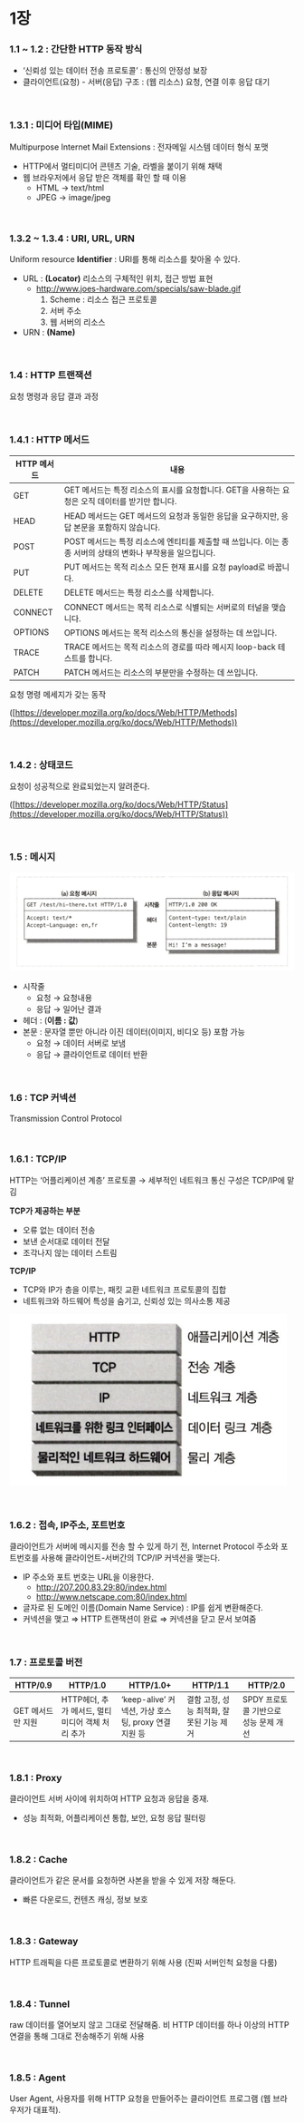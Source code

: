 # 1장

### 1.1 ~ 1.2 : 간단한 HTTP 동작 방식

- ‘신뢰성 있는 데이터 전송 프로토콜’ : 통신의 안정성 보장
- 클라이언트(요청) - 서버(응답) 구조 : (웹 리소스) 요청, 연결 이후 응답 대기

<br>

### 1.3.1 : 미디어 타입(MIME)

Multipurpose Internet Mail Extensions : 전자메일 시스템 데이터 형식 포맷

- HTTP에서 멀티미디어 콘텐츠 기술, 라벨을 붙이기 위해 채택
- 웹 브라우저에서 응답 받은 객체를 확인 할 때 이용
  - HTML → text/html
  - JPEG → image/jpeg

<br>

### 1.3.2 ~ 1.3.4 : URI, URL, URN

Uniform resource **Identifier** : URI를 통해 리소스를 찾아올 수 있다.

- URL : **(Locator)** 리소스의 구체적인 위치, 접근 방법 표현
  - http://www.joes-hardware.com/specials/saw-blade.gif
    1. Scheme : 리소스 접근 프로토콜
    2. 서버 주소
    3. 웹 서버의 리소스
- URN : **(Name)**

<br>

### 1.4 : HTTP 트랜잭션

요청 명령과 응답 결과 과정

<br>

### 1.4.1 : HTTP 메서드

| HTTP 메서드 | 내용                                                                                                         |
| ----------- | ------------------------------------------------------------------------------------------------------------ |
| GET         | GET 메서드는 특정 리소스의 표시를 요청합니다. GET을 사용하는 요청은 오직 데이터를 받기만 합니다.             |
| HEAD        | HEAD 메서드는 GET 메서드의 요청과 동일한 응답을 요구하지만, 응답 본문을 포함하지 않습니다.                   |
| POST        | POST 메서드는 특정 리소스에 엔티티를 제출할 때 쓰입니다. 이는 종종 서버의 상태의 변화나 부작용을 일으킵니다. |
| PUT         | PUT 메서드는 목적 리소스 모든 현재 표시를 요청 payload로 바꿉니다.                                           |
| DELETE      | DELETE 메서드는 특정 리소스를 삭제합니다.                                                                    |
| CONNECT     | CONNECT 메서드는 목적 리소스로 식별되는 서버로의 터널을 맺습니다.                                            |
| OPTIONS     | OPTIONS 메서드는 목적 리소스의 통신을 설정하는 데 쓰입니다.                                                  |
| TRACE       | TRACE 메서드는 목적 리소스의 경로를 따라 메시지 loop-back 테스트를 합니다.                                   |
| PATCH       | PATCH 메서드는 리소스의 부분만을 수정하는 데 쓰입니다.                                                       |

요청 명령 메세지가 갖는 동작

([https://developer.mozilla.org/ko/docs/Web/HTTP/Methods](https://developer.mozilla.org/ko/docs/Web/HTTP/Methods))

<br>

### 1.4.2 : 상태코드

요청이 성공적으로 완료되었는지 알려준다.

([https://developer.mozilla.org/ko/docs/Web/HTTP/Status](https://developer.mozilla.org/ko/docs/Web/HTTP/Status))

<br>

### 1.5 : 메시지

![Untitled](./img/http-message.png)

- 시작줄
  - 요청 → 요청내용
  - 응답 → 일어난 결과
- 헤더 : (**이름 : 값**)
- 본문 : 문자열 뿐만 아니라 이진 데이터(이미지, 비디오 등) 포함 가능
  - 요청 → 데이터 서버로 보냄
  - 응답 → 클라이언트로 데이터 반환

<br>

### 1.6 : TCP 커넥션

Transmission Control Protocol

<br>

### 1.6.1 : TCP/IP

HTTP는 ‘어플리케이션 계층’ 프로토콜 → 세부적인 네트워크 통신 구성은 TCP/IP에 맡김

**TCP가 제공하는 부분**

- 오류 없는 데이터 전송
- 보낸 순서대로 데이터 전달
- 조각나지 않는 데이터 스트림

**TCP/IP**

- TCP와 IP가 층을 이루는, 패킷 교환 네트워크 프로토콜의 집합
- 네트워크와 하드웨어 특성을 숨기고, 신뢰성 있는 의사소통 제공

![Untitled](./img/network-protocol-stack.png)

<br>

### 1.6.2 : 접속, IP주소, 포트번호

클라이언트가 서버에 메시지를 전송 할 수 있게 하기 전, Internet Protocol 주소와 포트번호를 사용해 클라이언트-서버간의 TCP/IP 커넥션을 맺는다.

- IP 주소와 포트 번호는 URL을 이용한다.
  - http://207.200.83.29:80/index.html
  - http://www.netscape.com:80/index.html
- 글자로 된 도메인 이름(Domain Name Service) : IP를 쉽게 변환해준다.
- 커넥션을 맺고 ⇒ HTTP 트랜잭션이 완료 ⇒ 커넥션을 닫고 문서 보여줌

<br>

### 1.7 : 프로토콜 버전

| HTTP/0.9          | HTTP/1.0                                         | HTTP/1.0+                                            | HTTP/1.1                                 | HTTP/2.0                              |
| ----------------- | ------------------------------------------------ | ---------------------------------------------------- | ---------------------------------------- | ------------------------------------- |
| GET 메서드만 지원 | HTTP헤더, 추가 메서드, 멀티미디어 객체 처리 추가 | ‘keep-alive’ 커넥션, 가상 호스팅, proxy 연결 지원 등 | 결함 고정, 성능 최적화, 잘못된 기능 제거 | SPDY 프로토콜 기반으로 성능 문제 개선 |

<br>

### 1.8.1 : Proxy

클라이언트 서버 사이에 위치하여 HTTP 요청과 응답을 중재.

- 성능 최적화, 어플리케이션 통합, 보안, 요청 응답 필터링

<br>

### 1.8.2 : Cache

클라이언트가 같은 문서를 요청하면 사본을 받을 수 있게 저장 해둔다.

- 빠른 다운로드, 컨텐츠 캐싱, 정보 보호

<br>

### 1.8.3 : Gateway

HTTP 트래픽을 다른 프로토콜로 변환하기 위해 사용 (진짜 서버인척 요청을 다룸)

<br>

### 1.8.4 : Tunnel

raw 데이터를 열어보지 않고 그대로 전달해줌. 비 HTTP 데이터를 하나 이상의 HTTP 연결을 통해 그대로 전송해주기 위해 사용

<br>

### 1.8.5 : Agent

User Agent, 사용자를 위해 HTTP 요청을 만들어주는 클라이언트 프로그램 (웹 브라우저가 대표적).
